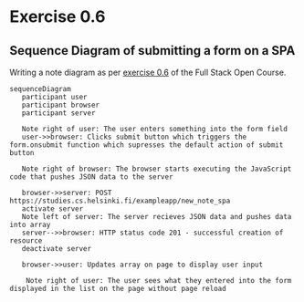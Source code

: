 # Exercise 0.6
## Sequence Diagram of submitting a form on a SPA

Writing a note diagram as per [exercise 0.6](https://fullstackopen.com/en/part0/fundamentals_of_web_apps#exercises-0-1-0-6) of the Full Stack Open Course.

 

 ```mermaid
sequenceDiagram
    participant user
    participant browser
    participant server
    
    Note right of user: The user enters something into the form field
    user->>browser: Clicks submit button which triggers the form.onsubmit function which supresses the default action of submit button
    
    Note right of browser: The browser starts executing the JavaScript code that pushes JSON data to the server
    
    browser->>server: POST https://studies.cs.helsinki.fi/exampleapp/new_note_spa
    activate server
    Note left of server: The server recieves JSON data and pushes data into array
    server-->>browser: HTTP status code 201 - successful creation of resource
    deactivate server

    browser->>user: Updates array on page to display user input
    
     Note right of user: The user sees what they entered into the form displayed in the list on the page without page reload
    
```
